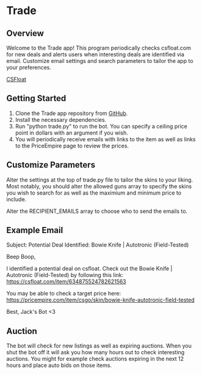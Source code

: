 # Trade

## Overview

Welcome to the Trade app! This program periodically checks csfloat.com for new deals and alerts users when interesting deals are identified via email. Customize email settings and search parameters to tailor the app to your preferences.

[CSFloat](https://csfloat.com/)

## Getting Started

1. Clone the Trade app repository from [GitHub](https://github.com/yourusername/trade-app).
2. Install the necessary dependencies.
3. Run "python trade.py" to run the bot. You can specify a ceiling price point in dollars with an argument if you wish.
4. You will periodically receive emails with links to the item as well as links to the PriceEmpire page to review the prices.


## Customize Parameters

Alter the settings at the top of trade.py file to tailor the skins to your liking. Most notably, you should alter the allowed guns array to specify the skins you wish to search for as well as the maximium and minimum price to include.

Alter the RECIPIENT_EMAILS array to choose who to send the emails to.


## Example Email

Subject: Potential Deal Identified: Bowie Knife | Autotronic (Field-Tested)

Beep Boop,

I identified a potential deal on csfloat. Check out the Bowie Knife | Autotronic (Field-Tested) by following this link: https://csfloat.com/item/634875524782621563

You may be able to check a target price here: https://pricempire.com/item/csgo/skin/bowie-knife-autotronic-field-tested

Best,
Jack's Bot <3


## Auction

The bot will check for new listings as well as expiring auctions. When you shut the bot off it will ask you how many hours out to check interesting auctions. You might for example check auctions expiring in the next 12 hours and place auto bids on those items.
